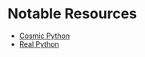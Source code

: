# Notable Resources

- [Cosmic Python](https://www.cosmicpython.com)
- [Real Python](https://realpython.com/)

